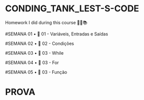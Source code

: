# CONDING_TANK_LEST-S-CODE

Homework I did during this course 👨‍🎓📚

#SEMANA 01
• 🎯 01 - Variáveis, Entradas e Saídas

#SEMANA 02
• 🎯 02 - Condições 

#SEMANA 03
• 🎯 03 - While

#SEMANA 04
• 🎯 03 - For

#SEMANA 05
• 🎯 03 - Função

# PROVA


